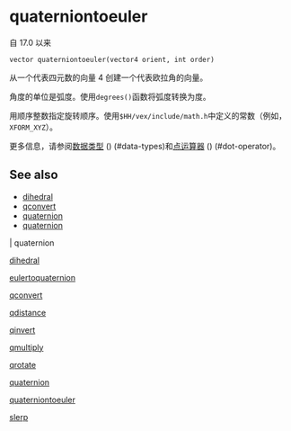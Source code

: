 # quaterniontoeuler

自 17.0 以来

`vector quaterniontoeuler(vector4 orient, int order)`

从一个代表四元数的向量 4 创建一个代表欧拉角的向量。

角度的单位是弧度。使用`degrees()`函数将弧度转换为度。

用顺序整数指定旋转顺序。使用`$HH/vex/include/math.h`中定义的常数（例如，`XFORM_XYZ`）。

更多信息，请参阅[数据类型](.../lang.html) () (#data-types)和[点运算器](.../lang.html) () (#dot-operator)。

## See also

- [dihedral](dihedral.html)
- [qconvert](qconvert.html)
- [quaternion](quaternion.html)
- [quaternion](eulertoquaternion.html)

|
quaternion

[dihedral](dihedral.html)

[eulertoquaternion](eulertoquaternion.html)

[qconvert](qconvert.html)

[qdistance](qdistance.html)

[qinvert](qinvert.html)

[qmultiply](qmultiply.html)

[qrotate](qrotate.html)

[quaternion](quaternion.html)

[quaterniontoeuler](quaterniontoeuler.html)

[slerp](slerp.html)
